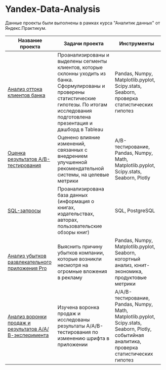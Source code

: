 # Yandex-Data-Analysis

Данные проекты были выполнены в рамках курса "Аналитик данных" от Яндекс.Практикум.

 Название проекта | Задачи проекта | Инструменты |
| -------------------- | --------------------- |---------------------------|
 [Анализ оттока клиентов банка](https://github.com/YanaZamyatina/Yandex-Data-Analysis/blob/main/Анализ%20оттока%20клиентов%20Банка.ipynb "Заголовок ссылки")  | Проанализированы и выделены сегменты клиентов, которые склонны уходить из банка. Сформулированы и проверены статистические гипотезы. По итогам исследования подготовлена презентация и дашборд в Tableau | Pandas, Numpy, Matplotlib.pyplot, Scipy.stats, Seaborn, проверка статистических гипотез |
 [Оценка результатов А/В-тестирования](https://github.com/YanaZamyatina/Yandex-Data-Analysis/blob/main/АB-тестирование%20.ipynb "Заголовок ссылки")  | Оценено влияние изменений, связанных с внедрением улучшенной рекомендательной системы, на целевые метрики  | A/B-тестирование, Pandas, Numpy, Math, Matplotlib.pyplot, Scipy.stats, Seaborn, Plotly |
 [SQL-запросы](https://github.com/YanaZamyatina/Yandex-Data-Analysis/blob/main/SQL.ipynb "Заголовок ссылки")  | Проанализирована база данных (информация о книгах, издательствах, авторах, пользовательские обзоры книг)  | SQL, PostgreSQL |
 [Анализ убытков развлекательного приложения Pro](https://github.com/YanaZamyatina/Yandex-Data-Analysis/blob/main/Развлекательное%20приложение%20Pro.ipynb "Заголовок ссылки")  | Выяснить причину убытков компании, которые возникли несмотря на огромные вложения в рекламу  | Pandas, Numpy, Matplotlib.pyplot, Seaborn, когортный анализ, юнит-экономика, продуктовые метрики |
 [Анализ воронки продаж и результатов А/А/В-эксперимента](https://github.com/YanaZamyatina/Yandex-Data-Analysis/blob/main/Анализ%20воронки%20продаж%20и%20ААВ-эксперимента.ipynbb "Заголовок ссылки")  |  Изучена воронка продаж и исследованы результаты A/A/B-тестирования по изменению шрифта в приложении  | A/А/B-тестирование, Pandas, Numpy, Math, Matplotlib.pyplot, Scipy.stats, Seaborn, Plotly, событийная аналитика, проверка статистических гипотез |
